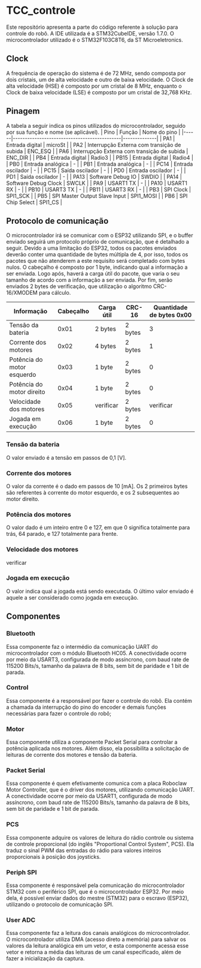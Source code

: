 # TCC_controle
Este repositório apresenta a parte do código referente à solução para controle do robô. A IDE utilizada é a STM32CubeIDE, versão 1.7.0. O microcontrolador utilizado é o STM32F103C8T6, da ST Microeletronics.

## Clock
A frequência de operação do sistema é de 72 MHz, sendo composta por dois cristais, um de alta velocidade e outro de baixa velocidade. O Clock de alta velocidade (HSE) é composto por um cristal de 8 MHz, enquanto o Clock de baixa velocidade (LSE) é composto por um cristal de 32,768 KHz.

## Pinagem
A tabela a seguir indica os pinos utilizados do microcontrolador, seguido por sua função e nome (se aplicável).
| Pino | Função                                      | Nome do pino |
|------|---------------------------------------------|--------------|
| PA1  | Entrada digital                             | microSt      |
| PA2  | Interrupção Externa com transição de subida | ENC_ESQ      |
| PA6  | Interrupção Externa com transição de subida | ENC_DIR      |
| PB4  | Entrada digital                             | Radio3       |
| PB15 | Entrada digital                             | Radio4       |
| PB0  | Entrada analógica                           | -            |
| PB1  | Entrada analógica                           | -            |
| PC14 | Entrada oscilador                           | -            |
| PC15 | Saída oscilador                             | -            |
| PD0  | Entrada oscilador                           | -            |
| PD1  | Saída oscilador                             | -            |
| PA13 | Software Debug IO                           | SWDIO        |
| PA14 | Software Debug Clock                        | SWCLK        |
| PA9  | USART1 TX                                   | -            |
| PA10 | USART1 RX                                   | -            |
| PB10 | USART3 TX                                   | -            |
| PB11 | USART3 RX                                   | -            |
| PB3  | SPI Clock                                   | SPI1_SCK     |
| PB5  | SPI Master Output Slave Input               | SPI1_MOSI    |
| PB6  | SPI Chip Select                             | SPI1_CS      |

## Protocolo de comunicação
O microcontrolador irá se comunicar com o ESP32 utilizando SPI, e o buffer enviado seguirá um protocolo próprio de comunicação, que é detalhado a seguir. Devido a uma limitação do ESP32, todos os pacotes enviados deverão conter uma quantidade de bytes múltipla de 4, por isso, todos os pacotes que não atenderem a este requisito será completado com bytes nulos.
O cabeçalho é composto por 1 byte, indicando qual a informação a ser enviada. Logo após, haverá a carga útil do pacote, que varia o seu tamanho de acordo com a informação a ser enviada. Por fim, serão enviados 2 bytes de verificação, que utilização o algoritmo CRC-16/XMODEM para cálculo.

| Informação        | Cabeçalho | Carga útil | CRC-16 | Quantidade de bytes 0x00 |
|-------------------|-----------|------------|--------|--------------------------|
| Tensão da bateria | 0x01 | 2 bytes | 2 bytes | 3 |
| Corrente dos motores | 0x02 | 4 bytes | 2 bytes | 1 |
| Potência do motor esquerdo | 0x03 | 1 byte | 2 bytes | 0 |
| Potência do motor direito | 0x04 | 1 byte | 2 bytes | 0 |
| Velocidade dos motores | 0x05 | verificar | 2 bytes | verificar |
| Jogada em execução | 0x06 | 1 byte | 2 bytes | 0 |

### Tensão da bateria
O valor enviado é a tensão em passos de 0,1 [V].

### Corrente dos motores
O valor da corrente é o dado em passos de 10 [mA]. Os 2 primeiros bytes são referentes à corrente do motor esquerdo, e os 2 subsequentes ao motor direito.

### Potência dos motores
O valor dado é um inteiro entre 0 e 127, em que 0 significa totalmente para trás, 64 parado, e 127 totalmente para frente.

### Velocidade dos motores
verificar

### Jogada em execução
O valor indica qual a jogada está sendo executada. O último valor enviado é aquele a ser considerado como jogada em execução.

## Componentes
### Bluetooth
Essa componente faz o intermédio da comunicação UART do microcontrolador com o módulo Bluetooth HC05. A conectividade ocorre por meio da USART3, configurada de modo assíncrono, com baud rate de 115200 Bits/s, tamanho da palavra de 8 bits, sem bit de paridade e 1 bit de parada.

### Control
Essa componente é a responsável por fazer o controle do robô. Ela contém a chamada da interrupção do pino do encoder e demais funções necessárias para fazer o controle do robô;

### Motor
Essa componente utiliza a componente Packet Serial para controlar a potência aplicada nos motores. Além disso, ela possibilita a solicitação de leituras de corrente dos motores e tensão da bateria.

### Packet Serial
Essa componente é quem efetivamente comunica com a placa Roboclaw Motor Controller, que é o driver dos motores, utilizando comunicação UART. A conectividade ocorre por meio da USART1, configurada de modo assíncrono, com baud rate de 115200 Bits/s, tamanho da palavra de 8 bits, sem bit de paridade e 1 bit de parada.

### PCS
Essa componente adquire os valores de leitura do rádio controle ou sistema de controle proporcional (do inglês "Proportional Control System", PCS). Ela traduz o sinal PWM das entradas do rádio para valores inteiros proporcionais à posição dos joysticks.

### Periph SPI
Essa componente é responsável pela comunicação do microcontrolador STM32 com o periférico SPI, que é o microcontrolador ESP32. Por meio dela, é possível enviar dados do mestre (STM32) para o escravo (ESP32), utilizando o protocolo de comunicação SPI.

### User ADC
Essa componente faz a leitura dos canais analógicos do microcontrolador. O microcontrolador utiliza DMA (acesso direto a memória) para salvar os valores da leitura analógica em um vetor, e esta componente acessa esse vetor e retorna a média das leituras de um canal especificado, além de fazer a inicialização da captura.